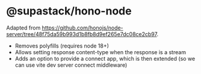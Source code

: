 # @supastack/hono-node

Adapted from https://github.com/honojs/node-server/tree/48f75da59b993d1b8fb8d9ef265e7dc08ce2cb97.

- Removes polyfills (requires node 18+)
- Allows setting response content-type when the response is a stream
- Adds an option to provide a connect app, which is then extended (so we can use vite dev server connect middleware)
